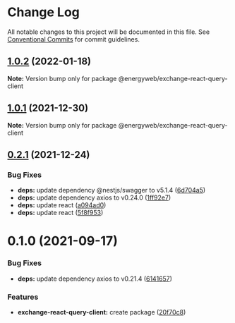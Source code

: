 # Change Log

All notable changes to this project will be documented in this file.
See [Conventional Commits](https://conventionalcommits.org) for commit guidelines.

## [1.0.2](https://github.com/energywebfoundation/origin/compare/@energyweb/exchange-react-query-client@1.0.1...@energyweb/exchange-react-query-client@1.0.2) (2022-01-18)

**Note:** Version bump only for package @energyweb/exchange-react-query-client





## [1.0.1](https://github.com/energywebfoundation/origin/compare/@energyweb/exchange-react-query-client@0.2.1...@energyweb/exchange-react-query-client@1.0.1) (2021-12-30)

**Note:** Version bump only for package @energyweb/exchange-react-query-client





## [0.2.1](https://github.com/energywebfoundation/origin/compare/@energyweb/exchange-react-query-client@0.1.0...@energyweb/exchange-react-query-client@0.2.1) (2021-12-24)


### Bug Fixes

* **deps:** update dependency @nestjs/swagger to v5.1.4 ([6d704a5](https://github.com/energywebfoundation/origin/commit/6d704a56e59550e9076cbf42151045e29579ef88))
* **deps:** update dependency axios to v0.24.0 ([1ff92e7](https://github.com/energywebfoundation/origin/commit/1ff92e7297ff0bcdb54704b327f1e3d719e9e029))
* **deps:** update react ([a094ad0](https://github.com/energywebfoundation/origin/commit/a094ad0b0e6b36a609efd098f05b82994fcd4084))
* **deps:** update react ([5f8f953](https://github.com/energywebfoundation/origin/commit/5f8f953a4390838c684c390ee3977288defba341))





# 0.1.0 (2021-09-17)


### Bug Fixes

* **deps:** update dependency axios to v0.21.4 ([6141657](https://github.com/energywebfoundation/origin/commit/6141657651a0212d45a6d09511916d4a247aeb25))


### Features

* **exchange-react-query-client:** create package ([20f70c8](https://github.com/energywebfoundation/origin/commit/20f70c88ed7f22b23ad7ad64cffae7ac5102a28b))
